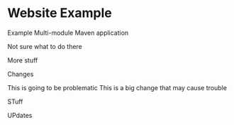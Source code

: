 # Website Example
Example Multi-module Maven application

Not sure what to do there

More stuff

Changes

This is going to be problematic
This is a big change that may cause trouble

STuff


UPdates